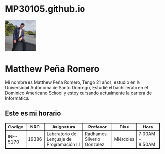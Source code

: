# MP30105.github.io

<img src="Matthew.jpg" alt="Foto Perfil">
<h1>Matthew Peña Romero </h1>
<p> Mi nombre es Matthew Peña Romero, Tengo 21 años, 
estudio en la Universidad Autónoma de Santo Domingo, 
Estudié el bachillerato en el Dominico Americano School
y estoy cursando actualmente la carrera de Informática.</p>


<h2>Este es mi horario</h2>
<style>
table, th, td {
  border:1px solid black;
}
</style>
<table style="width:100%">
 <tr>
  <th>Codigo</th>
  <th>NRC</th>
  <th>Asignatura</th> 
  <th>Profesor</th>
  <th>Dias</th>
  <th>Hora</th>
</tr>
<tr>
  <td>INF-5170</td>
  <td>19386</td>
  <td>Laboratorio de Lenguaje de Programación III</td>
  <td>Radhames Silverio Gonzalez</td>
  <td>Miércoles</td>
  <td>7:00AM - 8:50AM</td>
</tr>
</table>

